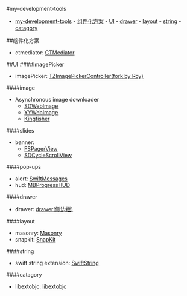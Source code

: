 #my-development-tools

<!-- TOC -->

- [my-development-tools](#my-development-tools)
        - [组件化方案](#组件化方案)
        - [UI](#ui)
            - [drawer](#drawer)
            - [layout](#layout)
            - [string](#string)
            - [catagory](#catagory)

<!-- /TOC -->
##组件化方案
- ctmediator: [CTMediator](https://github.com/casatwy/CTMediator)

##UI
####ImagePicker
- imagePicker: [TZImagePickerController(fork by Roy)](https://github.com/ruanqisevik/TZImagePickerController)

####image
- Asynchronous image downloader
	- [SDWebImage](https://github.com/rs/SDWebImage)
	- [YYWebImage](https://github.com/ibireme/YYWebImage)
	- [Kingfisher](https://github.com/onevcat/Kingfisher)

####slides
- banner: 
	- [FSPagerView](https://github.com/WenchaoD/FSPagerView)
	- [SDCycleScrollView](https://github.com/gsdios/SDCycleScrollView)

####pop-ups
- alert: [SwiftMessages](https://github.com/SwiftKickMobile/SwiftMessages)
- hud: [MBProgressHUD](https://github.com/jdg/MBProgressHUD)

####drawer  
- drawer: [drawer(侧边栏)](https://github.com/mutualmobile/MMDrawerController)  

####layout
- masonry: [Masonry](https://github.com/SnapKit/Masonry)
- snapkit: [SnapKit](https://github.com/SnapKit/SnapKit)

####string
- swift string extension: [SwiftString](https://github.com/amayne/SwiftString)

####catagory
- libextobjc: [libextobjc](https://github.com/jspahrsummers/libextobjc)